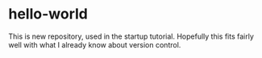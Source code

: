 # hello-world
This is new repository, used in the startup tutorial. Hopefully this fits fairly well with what I already know about version control.
